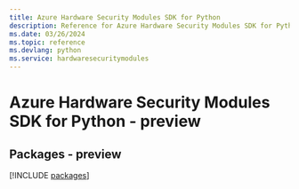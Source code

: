 ```yaml
---
title: Azure Hardware Security Modules SDK for Python
description: Reference for Azure Hardware Security Modules SDK for Python
ms.date: 03/26/2024
ms.topic: reference
ms.devlang: python
ms.service: hardwaresecuritymodules
---
```

# Azure Hardware Security Modules SDK for Python - preview
## Packages - preview
[!INCLUDE [packages](hardware-security-modules-index.md)]